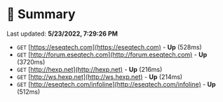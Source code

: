 # 📖 Summary
Last updated: **5/23/2022, 7:29:26 PM**

- `GET` [https://eseqtech.com](https://eseqtech.com) - **Up** (528ms)
- `GET` [http://forum.eseqtech.com](http://forum.eseqtech.com) - **Up** (3720ms)
- `GET` [http://hexp.net](http://hexp.net) - **Up** (216ms)
- `GET` [http://ws.hexp.net](http://ws.hexp.net) - **Up** (214ms)
- `GET` [http://eseqtech.com/infoline](http://eseqtech.com/infoline) - **Up** (512ms)
